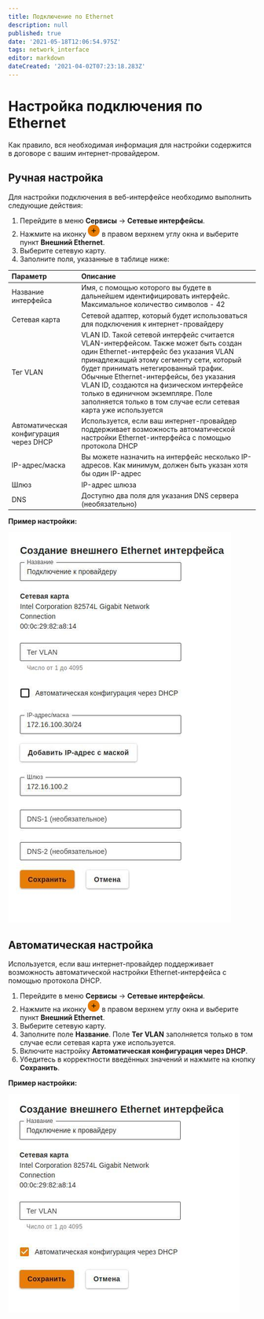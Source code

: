 ```yaml
---
title: Подключение по Ethernet
description: null
published: true
date: '2021-05-18T12:06:54.975Z'
tags: network_interface
editor: markdown
dateCreated: '2021-04-02T07:23:18.283Z'
---
```


# Настройка подключения по Ethernet

Как правило, вся необходимая информация для настройки содержится в договоре с вашим интернет-провайдером.

## Ручная настройка

Для настройки подключения в веб-интерфейсе необходимо выполнить следующие действия:

1. Перейдите в меню **Сервисы** -&gt; **Сетевые интерфейсы**. 
2. Нажмите на иконку ![ok\_with\_icon.png](../.gitbook/assets/ok_with_icon%20%283%29%20%283%29%20%281%29.png) в правом верхнем углу окна и выберите пункт **Внешний Ethernet**.
3. Выберите сетевую карту. 
4. Заполните поля, указанные в таблице ниже:

| Параметр | Описание |
| :--- | :--- |
| Название интерфейса | Имя, с помощью которого вы будете в дальнейшем идентифицировать интерфейс. Максимальное количество символов - 42 |
| Сетевая карта | Сетевой адаптер, который будет использоваться для подключения к интернет-провайдеру |
| Тег VLAN | VLAN ID. Такой сетевой интерфейс считается VLAN-интерфейсом. Также может быть создан один Ethernet-интерфейс без указания VLAN принадлежащий этому сегменту сети, который будет принимать нетегированный трафик. Обычные Ethernet-интерфейсы, без указания VLAN ID, создаются на физическом интерфейсе только в единичном экземпляре. Поле заполняется только в том случае если сетевая карта уже используется |
| Автоматическая конфигурация через DHCP | Используется, если ваш интернет-провайдер поддерживает возможность автоматической настройки Ethernet-интерфейса с помощью протокола DHCP |
| IP-адрес/маска | Вы можете назначить на интерфейс несколько IP-адресов. Как минимум, должен быть указан хотя бы один IP-адрес |
| Шлюз | IP-адрес шлюза |
| DNS | Доступно два поля для указания DNS сервера \(необязательно\) |

**Пример настройки:** 

![](../.gitbook/assets/создание_внешнего_ethernet.jpg)

## Автоматическая настройка

Используется, если ваш интернет-провайдер поддерживает возможность автоматической настройки Ethernet-интерфейса с помощью протокола DHCP. 

1. Перейдите в меню **Сервисы** -&gt; **Сетевые интерфейсы**. 
2. Нажмите на иконку ![ok\_with\_icon.png](../.gitbook/assets/ok_with_icon%20%283%29%20%283%29%20%281%29.png) в правом верхнем углу окна и выберите пункт **Внешний Ethernet**.
3. Выберите сетевую карту. 
4. Заполните поле **Название**. Поле **Тег VLAN** заполняется только в том случае если сетевая карта уже используется. 
5. Включите настройку **Автоматическая конфигурация через DHCP**.
6. Убедитесь в корректности введённых значений и нажмите на кнопку **Сохранить**.

**Пример настройки:** 

![](../.gitbook/assets/внешний_ethernet_dhcp.jpg)

